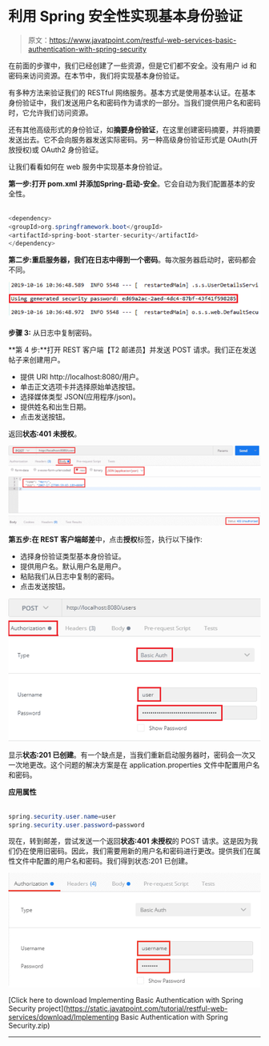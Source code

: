 # 利用 Spring 安全性实现基本身份验证

> 原文：<https://www.javatpoint.com/restful-web-services-basic-authentication-with-spring-security>

在前面的步骤中，我们已经创建了一些资源，但是它们都不安全。没有用户 id 和密码来访问资源。在本节中，我们将实现基本身份验证。

有多种方法来验证我们的 RESTful 网络服务。基本方式是使用基本认证。在基本身份验证中，我们发送用户名和密码作为请求的一部分。当我们提供用户名和密码时，它允许我们访问资源。

还有其他高级形式的身份验证，如**摘要身份验证**，在这里创建密码摘要，并将摘要发送出去。它不会向服务器发送实际密码。另一种高级身份验证形式是 OAuth(开放授权)或 OAuth2 身份验证。

让我们看看如何在 web 服务中实现基本身份验证。

**第一步:**打开 **pom.xml** 并添加**Spring-启动-安全**。它会自动为我们配置基本的安全性。

```java

<dependency>
<groupId>org.springframework.boot</groupId>
<artifactId>spring-boot-starter-security</artifactId>
</dependency>

```

**第二步:**重启服务器，我们在日志中得到一个**密码**。每次服务器启动时，密码都会不同。

![Implementing Basic Authentication with Spring Security](img/eb46a78560d03f5f0d4f0c93d5e06f16.png)

**步骤 3:** 从日志中复制密码。

**第 4 步:**打开 REST 客户端【T2 邮递员】并发送 POST 请求。我们正在发送帖子来创建用户。

*   提供 URI http://localhost:8080/用户。
*   单击正文选项卡并选择原始单选按钮。
*   选择媒体类型 JSON(应用程序/json)。
*   提供姓名和出生日期。
*   点击发送按钮。

返回**状态:401 未授权**。

![Implementing Basic Authentication with Spring Security](img/8041853ceeef79b8d40d6b98a61b9496.png)

**第五步:**在 REST 客户端**邮差**中，点击**授权**标签，执行以下操作:

*   选择身份验证类型基本身份验证。
*   提供用户名。默认用户名是用户。
*   粘贴我们从日志中复制的密码。
*   点击发送按钮。

![Implementing Basic Authentication with Spring Security](img/534cd47036421166d610d2b74020c2c3.png)

显示**状态:201 已创建**。有一个缺点是，当我们重新启动服务器时，密码会一次又一次地更改。这个问题的解决方案是在 application.properties 文件中配置用户名和密码。

**应用属性**

```java

spring.security.user.name=user
spring.security.user.password=password

```

现在，转到邮差，尝试发送一个返回**状态:401 未授权**的 POST 请求。这是因为我们仍在使用旧密码。因此，我们需要用新的用户名和密码进行更改。提供我们在属性文件中配置的用户名和密码。我们得到状态:201 已创建。

![Implementing Basic Authentication with Spring Security](img/f1abb9a092afaaea6169bce0662a36a5.png)

[Click here to download Implementing Basic Authentication with Spring Security project](https://static.javatpoint.com/tutorial/restful-web-services/download/Implementing Basic Authentication with Spring Security.zip)

* * *